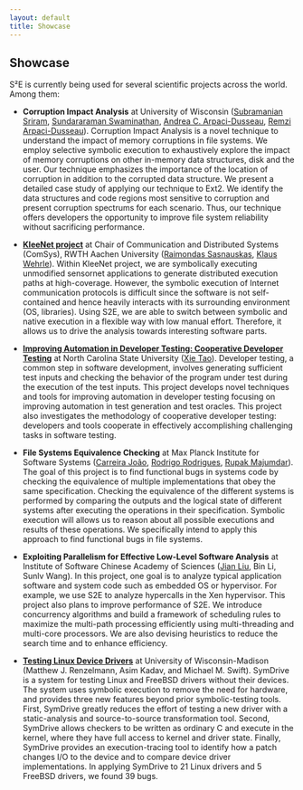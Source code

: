 ```yaml
---
layout: default
title: Showcase
---
```



## Showcase

S²E is currently being used for several scientific projects across the
world. Among them:

-   **Corruption Impact Analysis** at University of Wisconsin
    (<a href="http://pages.cs.wisc.edu/~srirams/new_hp_2011/homepage.html" target="_blank">Subramanian
    Sriram</a>,
    <a href="http://pages.cs.wisc.edu/~swami/" target="_blank">Sundararaman Swaminathan</a>,
    <a href="http://pages.cs.wisc.edu/~dusseau/" target="_blank">Andrea C. Arpaci-Dusseau</a>,
    <a href="http://pages.cs.wisc.edu/~remzi/" target="_blank">Remzi Arpaci-Dusseau</a>).
    Corruption Impact Analysis is a novel technique to understand the
    impact of memory corruptions in file systems. We employ selective
    symbolic execution to exhaustively explore the impact of memory
    corruptions on other in-memory data structures, disk and the user.
    Our technique emphasizes the importance of the location of
    corruption in addition to the corrupted data structure. We present a
    detailed case study of applying our technique to Ext2. We identify
    the data structures and code regions most sensitive to corruption
    and present corruption spectrums for each scenario. Thus, our
    technique offers developers the opportunity to improve file system
    reliability without sacrificing performance.

-   **<a href="http://www.comsys.rwth-aachen.de/research/projects/kleenet/" target="_blank">KleeNet
    project</a>**
    at Chair of Communication and Distributed Systems (ComSys), RWTH
    Aachen University (<a href="http://ds.informatik.rwth-aachen.de/members/sasnauskas" target="_blank">Raimondas
    Sasnauskas</a>,
    <a href="http://www.comsys.rwth-aachen.de/team/klaus/" target="_blank">Klaus Wehrle</a>).
    Within KleeNet project, we are symbolically executing unmodified
    sensornet applications to generate distributed execution paths at
    high-coverage. However, the symbolic execution of Internet
    communication protocols is difficult since the software is not
    self-contained and hence heavily interacts with its surrounding
    environment (OS, libraries). Using S2E, we are able to switch
    between symbolic and native execution in a flexible way with low
    manual effort. Therefore, it allows us to drive the analysis towards
    interesting software parts.

-   **<a href="http://people.engr.ncsu.edu/txie/" target="_blank">Improving Automation in Developer Testing: Cooperative Developer
    Testing</a>** at North Carolina
    State University (<a href="http://people.engr.ncsu.edu/txie/" target="_blank">Xie Tao</a>).
    Developer testing, a common step in software development, involves
    generating sufficient test inputs and checking the behavior of the
    program under test during the execution of the test inputs. This
    project develops novel techniques and tools for improving automation
    in developer testing focusing on improving automation in test
    generation and test oracles. This project also investigates the
    methodology of cooperative developer testing: developers and tools
    cooperate in effectively accomplishing challenging tasks in software
    testing.

-   **File Systems Equivalence Checking** at Max Planck Institute for
    Software Systems (<a href="http://www.mpi-sws.org/index_noflash.php?n=people/Joao_Carreira" target="_blank">Carreira
    João</a>,
    <a href="http://www.mpi-sws.org/~rodrigo/" target="_blank">Rodrigo Rodrigues</a>, <a href="http://www.cs.ucla.edu/~rupak/" target="_blank">Rupak
    Majumdar</a>). The goal of this project
    is to find functional bugs in systems code by checking the
    equivalence of multiple implementations that obey the same
    specification. Checking the equivalence of the different systems is
    performed by comparing the outputs and the logical state of
    different systems after executing the operations in their
    specification. Symbolic execution will allows us to reason about all
    possible executions and results of these operations. We specifically
    intend to apply this approach to find functional bugs in file
    systems.

-   **Exploiting Parallelism for Effective Low-Level Software Analysis**
    at Institute of Software Chinese Academy of Sciences (<a href="http://124.16.139.203/self_pages/liujian/index.htm" target="_blank">Jian
    Liu</a>, Bin Li,
    Sunlv Wang). In this project, one goal is to analyze typical
    application software and system code such as embedded OS or
    hypervisor. For example, we use S2E to analyze hypercalls in the Xen
    hypervisor. This project also plans to improve performance of S2E.
    We introduce concurrency algorithms and build a framework of
    scheduling rules to maximize the multi-path processing efficiently
    using multi-threading and multi-core processors. We are also
    devising heuristics to reduce the search time and to enhance
    efficiency.

-   **<a href="http://research.cs.wisc.edu/sonar/projects/symdrive/" target="_blank">Testing Linux Device
    Drivers</a>** at
    University of Wisconsin-Madison (Matthew J. Renzelmann, Asim Kadav,
    and Michael M. Swift). SymDrive is a system for testing Linux and
    FreeBSD drivers without their devices. The system uses symbolic
    execution to remove the need for hardware, and provides three new
    features beyond prior symbolic-testing tools. First, SymDrive
    greatly reduces the effort of testing a new driver with a
    static-analysis and source-to-source transformation tool. Second,
    SymDrive allows checkers to be written as ordinary C and execute in
    the kernel, where they have full access to kernel and driver state.
    Finally, SymDrive provides an execution-tracing tool to identify how
    a patch changes I/O to the device and to compare device driver
    implementations. In applying SymDrive to 21 Linux drivers and 5
    FreeBSD drivers, we found 39 bugs.
